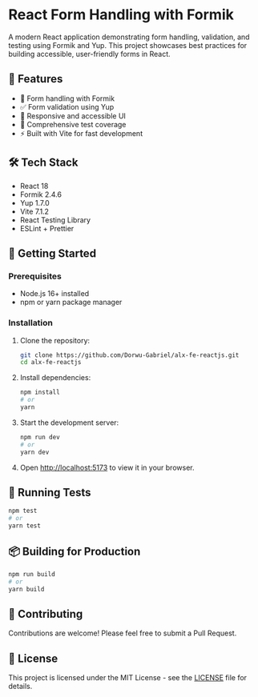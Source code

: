 # React Form Handling with Formik

A modern React application demonstrating form handling, validation, and testing using Formik and Yup. This project showcases best practices for building accessible, user-friendly forms in React.

## 🚀 Features

- 📝 Form handling with Formik
- ✅ Form validation using Yup
- 🎨 Responsive and accessible UI
- 🧪 Comprehensive test coverage
- ⚡ Built with Vite for fast development

## 🛠️ Tech Stack

- React 18
- Formik 2.4.6
- Yup 1.7.0
- Vite 7.1.2
- React Testing Library
- ESLint + Prettier

## 🚀 Getting Started

### Prerequisites

- Node.js 16+ installed
- npm or yarn package manager

### Installation

1. Clone the repository:
   ```bash
   git clone https://github.com/Dorwu-Gabriel/alx-fe-reactjs.git
   cd alx-fe-reactjs
   ```

2. Install dependencies:
   ```bash
   npm install
   # or
   yarn
   ```

3. Start the development server:
   ```bash
   npm run dev
   # or
   yarn dev
   ```

4. Open [http://localhost:5173](http://localhost:5173) to view it in your browser.

## 🧪 Running Tests

```bash
npm test
# or
yarn test
```

## 📦 Building for Production

```bash
npm run build
# or
yarn build
```

## 🤝 Contributing

Contributions are welcome! Please feel free to submit a Pull Request.

## 📄 License

This project is licensed under the MIT License - see the [LICENSE](LICENSE) file for details.
